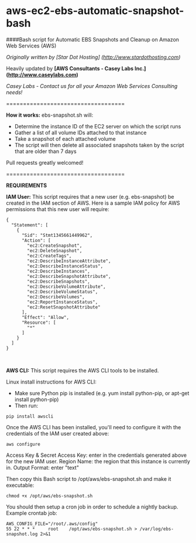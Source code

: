 aws-ec2-ebs-automatic-snapshot-bash
===================================

####Bash script for Automatic EBS Snapshots and Cleanup on Amazon Web Services (AWS)

*Originally written by [Star Dot Hosting] (http://www.stardothosting.com)*

Heavily updated by  **[AWS Consultants - Casey Labs Inc.] (http://www.caseylabs.com)**

*Casey Labs - Contact us for all your Amazon Web Services Consulting needs!*

===================================

**How it works:**
ebs-snapshot.sh will:
- Determine the instance ID of the EC2 server on which the script runs
- Gather a list of all volume IDs attached to that instance
- Take a snapshot of each attached volume
- The script will then delete all associated snapshots taken by the script that are older than 7 days


Pull requests greatly welcomed!

===================================

**REQUIREMENTS**

**IAM User:** This script requires that a new user (e.g. ebs-snapshot) be created in the IAM section of AWS. 
Here is a sample IAM policy for AWS permissions that this new user will require:

```
{
  "Statement": [
    {
      "Sid": "Stmt1345661449962",
      "Action": [
        "ec2:CreateSnapshot",
        "ec2:DeleteSnapshot",
        "ec2:CreateTags",
        "ec2:DescribeInstanceAttribute",
        "ec2:DescribeInstanceStatus",
        "ec2:DescribeInstances",
        "ec2:DescribeSnapshotAttribute",
        "ec2:DescribeSnapshots",
        "ec2:DescribeVolumeAttribute",
        "ec2:DescribeVolumeStatus",
        "ec2:DescribeVolumes",
        "ec2:ReportInstanceStatus",
        "ec2:ResetSnapshotAttribute"
      ],
      "Effect": "Allow",
      "Resource": [
        "*"
      ]
    }
  ]
}
```
<br />

**AWS CLI:** This script requires the AWS CLI tools to be installed.

Linux install instructions for AWS CLI:
 - Make sure Python pip is installed (e.g. yum install python-pip, or apt-get install python-pip)
 - Then run: 
```
pip install awscli
```
Once the AWS CLI has been installed, you'll need to configure it with the credentials of the IAM user created above:

```
aws configure
```

Access Key & Secret Access Key: enter in the credentials generated above for the new IAM user.
Region Name: the region that this instance is currently in.
Output Format: enter "text"


Then copy this Bash script to /opt/aws/ebs-snapshot.sh and make it executable:
```
chmod +x /opt/aws/ebs-snapshot.sh
```

You should then setup a cron job in order to schedule a nightly backup. Example crontab job:
```
AWS_CONFIG_FILE="/root/.aws/config"
55 22 * * *     root    /opt/aws/ebs-snapshot.sh > /var/log/ebs-snapshot.log 2>&1
```
